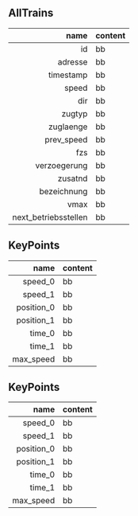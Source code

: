 ## AllTrains

| name        | content     | 
| -------------: |:-------------|
| id      | bb |
| adresse      | bb |
| timestamp      | bb |
| speed      | bb |
| dir      | bb |
| zugtyp      | bb |
| zuglaenge      | bb |
| prev_speed      | bb |
| fzs      | bb |
| verzoegerung      | bb |
| zusatnd      | bb |
| bezeichnung      | bb |
| vmax      | bb |
| next_betriebsstellen      | bb |

## KeyPoints

| name        | content     | 
| -------------: |:-------------|
| speed_0      | bb |
| speed_1      | bb |
| position_0      | bb |
| position_1      | bb |
| time_0      | bb |
| time_1      | bb |
| max_speed      | bb |

## KeyPoints

| name        | content     | 
| -------------: |:-------------|
| speed_0      | bb |
| speed_1      | bb |
| position_0      | bb |
| position_1      | bb |
| time_0      | bb |
| time_1      | bb |
| max_speed      | bb |

